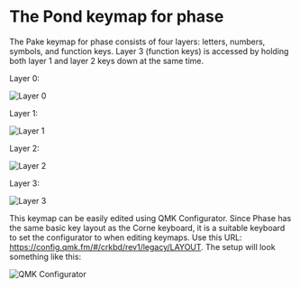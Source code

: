 # The Pond keymap for phase

The Pake keymap for phase consists of four layers: letters, numbers, symbols, and function keys. Layer 3 (function keys) is accessed by holding both layer 1 and layer 2 keys down at the same time.

Layer 0:

![Layer 0](https://imgur.com/hrjbMwq.png)

Layer 1:

![Layer 1](https://imgur.com/iKOtk0J.png)

Layer 2:

![Layer 2](https://imgur.com/wikrysJ.png)

Layer 3:

![Layer 3](https://imgur.com/Q9ByH9k.png)

This keymap can be easily edited using QMK Configurator. Since Phase has the same basic key layout as the Corne keyboard, it is a suitable keyboard to set the configurator to when editing keymaps. Use this URL: https://config.qmk.fm/#/crkbd/rev1/legacy/LAYOUT. The setup will look something like this:

![QMK Configurator](https://i.imgur.com/cIdTGf5.png)
